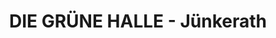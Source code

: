 ---
title: "DIE GRÜNE HALLE - Jünkerath"
url: /juenkerath/die-gruene-halle-juenkerath/
shop: Blumen
---